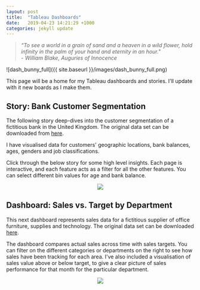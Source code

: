 ```yaml
---
layout: post
title:  "Tableau Dashboards"
date:   2019-04-23 14:21:29 +1000
categories: jekyll update
---
```

>_“To see a world in a grain of sand and a heaven in a wild flower, hold infinity in the palm of your hand and eternity in an hour."_  
>_- William Blake, Auguries of Innocence_

![dash_bunny_full]({{ site.baseurl }}/images/dash_bunny_full.png)


This page will be a home for my Tableau dashboards and stories.  I'll update with it new boards as I make them.

<h2><strong>Story: Bank Customer Segmentation</strong></h2>

The following story deep-dives into the customer segmentation of a fictitious bank in the United Kingdom. The original data set can be downloaded from [here](https://sds-platform-private.s3-us-east-2.amazonaws.com/uploads/P1-UK-Bank-Customers.csv).
 
I have visualised data for customers' geographic locations, bank balances, ages, genders and job classifications.

Click through the below story for some high level insights. Each page is interactive, and each feature acts as a filter for all the other features. You can select different bin values for age and bank balance.

<center>
  
<div class='tableauPlaceholder' id='viz1569802430506' style='position: relative'><noscript><a href='#'><img alt=' ' src='https:&#47;&#47;public.tableau.com&#47;static&#47;images&#47;Ba&#47;BankCustomerSegmentationDashboard_15697523286960&#47;SegmentationStory&#47;1_rss.png' style='border: none' /></a></noscript><object class='tableauViz'  style='display:none;'><param name='host_url' value='https%3A%2F%2Fpublic.tableau.com%2F' /> <param name='embed_code_version' value='3' /> <param name='site_root' value='' /><param name='name' value='BankCustomerSegmentationDashboard_15697523286960&#47;SegmentationStory' /><param name='tabs' value='no' /><param name='toolbar' value='yes' /><param name='static_image' value='https:&#47;&#47;public.tableau.com&#47;static&#47;images&#47;Ba&#47;BankCustomerSegmentationDashboard_15697523286960&#47;SegmentationStory&#47;1.png' /> <param name='animate_transition' value='yes' /><param name='display_static_image' value='yes' /><param name='display_spinner' value='yes' /><param name='display_overlay' value='yes' /><param name='display_count' value='yes' /></object></div>                <script type='text/javascript'>                    var divElement = document.getElementById('viz1569802430506');                    var vizElement = divElement.getElementsByTagName('object')[0];                    vizElement.style.width='1016px';vizElement.style.height='991px';                    var scriptElement = document.createElement('script');                    scriptElement.src = 'https://public.tableau.com/javascripts/api/viz_v1.js';                    vizElement.parentNode.insertBefore(scriptElement, vizElement);                </script>

</center>


<h2><strong>Dashboard: Sales vs. Target by Department</strong></h2>
<p>This next dashboard represents sales data for a fictitious supplier of office furniture, supplies and technology. The original data set can be downloaded <a href="https://sds-platform-private.s3-us-east-2.amazonaws.com/uploads/P1-AmazingMartEU2.xlsx">here</a>.</p>

<p>The dashboard compares actual sales across time with sales targets. You can filter on the different categories or departments on the right to see how sales have been tracking for each area. I've also included a visualisation of sales value above or below target, to give a clear picture of sales performance for that month for the particular department.</p>



<center>
<div class='tableauPlaceholder' id='viz1568692605220' style='position: relative'><noscript><a href='#'><img alt=' ' src='https:&#47;&#47;public.tableau.com&#47;static&#47;images&#47;Sa&#47;Salesvs_TargetbyDepartment&#47;Dashboard1&#47;1_rss.png' style='border: none' /></a></noscript><object class='tableauViz'  style='display:none;'><param name='host_url' value='https%3A%2F%2Fpublic.tableau.com%2F' /> <param name='embed_code_version' value='3' /> <param name='site_root' value='' /><param name='name' value='Salesvs_TargetbyDepartment&#47;Dashboard1' /><param name='tabs' value='no' /><param name='toolbar' value='yes' /><param name='static_image' value='https:&#47;&#47;public.tableau.com&#47;static&#47;images&#47;Sa&#47;Salesvs_TargetbyDepartment&#47;Dashboard1&#47;1.png' /> <param name='animate_transition' value='yes' /><param name='display_static_image' value='yes' /><param name='display_spinner' value='yes' /><param name='display_overlay' value='yes' /><param name='display_count' value='yes' /></object></div>                <script type='text/javascript'>                    var divElement = document.getElementById('viz1568692605220');                    var vizElement = divElement.getElementsByTagName('object')[0];                    if ( divElement.offsetWidth > 800 ) { vizElement.style.width='1000px';vizElement.style.height='827px';} else if ( divElement.offsetWidth > 500 ) { vizElement.style.width='1000px';vizElement.style.height='827px';} else { vizElement.style.width='100%';vizElement.style.height='727px';}                     var scriptElement = document.createElement('script');                    scriptElement.src = 'https://public.tableau.com/javascripts/api/viz_v1.js';                    vizElement.parentNode.insertBefore(scriptElement, vizElement);                </script>
</center>

